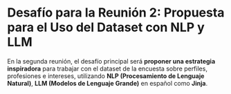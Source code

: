 # Desafío para la Reunión 2: Propuesta para el Uso del Dataset con NLP y LLM

En la segunda reunión, el desafío principal será **proponer una estrategia inspiradora** para trabajar con el dataset de la encuesta sobre perfiles, profesiones e intereses, utilizando **NLP (Procesamiento de Lenguaje Natural)**, **LLM (Modelos de Lenguaje Grande)** en español como  **Jinja**.
